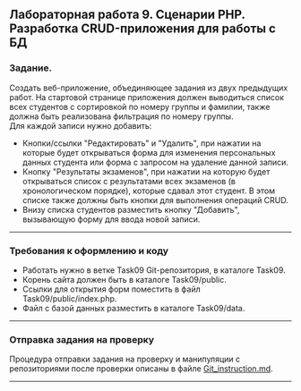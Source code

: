 ## Лабораторная работа 9. Сценарии PHP. Разработка CRUD-приложения для работы с БД

### Задание.
Создать веб-приложение, объединяющее задания из двух предыдущих работ. На стартовой странице приложения должен выводиться список всех студентов c сортировкой по номеру группы и фамилии, также должна быть реализована фильтрация по номеру группы. 	
Для каждой записи нужно добавить:
* Кнопки/ссылки "Редактировать" и "Удалить", при нажатии на которые будет открываться форма для изменения персональных данных студента или форма с запросом на удаление данной записи.
* Кнопку "Результаты экзаменов", при нажатии на которую будет открываться список с результатами всех экзаменов (в хронологическом порядке), которые сдавал этот студент. В этом списке также должны быть кнопки для выполнения операций CRUD.
* Внизу списка студентов разместить кнопку "Добавить", вызывающую форму для ввода новой записи.

* * *
### Требования к оформлению и коду
* Работать нужно в ветке Task09 Git-репозитория, в каталоге Task09.
* Корень сайта должен быть в каталоге Task09/public.
* Ссылки для открытия форм поместить в файл Task09/public/index.php.
* Файл с базой данных разместить в каталоге Task09/data.

* * *

### Отправка задания на проверку
Процедура отправки задания на проверку и манипуляции с репозиториями после проверки описаны в файле [Git_instruction.md](Git_instruction.md).

* * *
